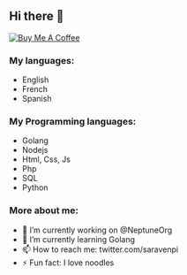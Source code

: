 ## Hi there 👋

[![Buy Me A Coffee](https://www.buymeacoffee.com/assets/img/custom_images/orange_img.png)](https://www.buymeacoffee.com/saravenpi)


### My languages:
  - English
  - French
  - Spanish
### My Programming languages:
  - Golang
  - Nodejs
  - Html, Css, Js
  - Php
  - SQL
  - Python
### More about me:
  - 🔭 I’m currently working on @NeptuneOrg
  - 🌱 I’m currently learning Golang
  - 📫 How to reach me: twitter.com/saravenpi
  - ⚡ Fun fact: I love noodles

